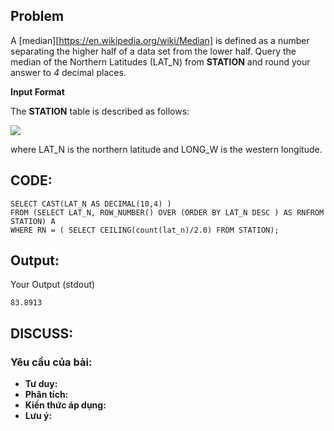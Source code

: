 ## Problem

A  [median][https://en.wikipedia.org/wiki/Median] is defined as a number separating the higher half of a data set from the lower half. Query the median of the Northern Latitudes (LAT_N) from **STATION** and round your answer to _4_ decimal places.

**Input Format**

The **STATION** table is described as follows:

![](https://s3.amazonaws.com/hr-challenge-images/9336/1449345840-5f0a551030-Station.jpg)

where LAT_N is the northern latitude and LONG_W is the western longitude.

## CODE:

    SELECT CAST(LAT_N AS DECIMAL(10,4) )
    FROM (SELECT LAT_N, ROW_NUMBER() OVER (ORDER BY LAT_N DESC ) AS RNFROM STATION) A
    WHERE RN = ( SELECT CEILING(count(lat_n)/2.0) FROM STATION);
    
## Output:
Your Output (stdout)

    83.8913  

## DISCUSS:
### Yêu cầu của bài: 
- **Tư duy:** 
- **Phân tích:**
- **Kiến thức áp dụng:**
- **Lưu ý:**


